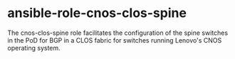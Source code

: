 # ansible-role-cnos-clos-spine
The cnos-clos-spine role facilitates the configuration of the spine switches in the PoD for BGP in a CLOS fabric for switches running Lenovo's CNOS operating system.
